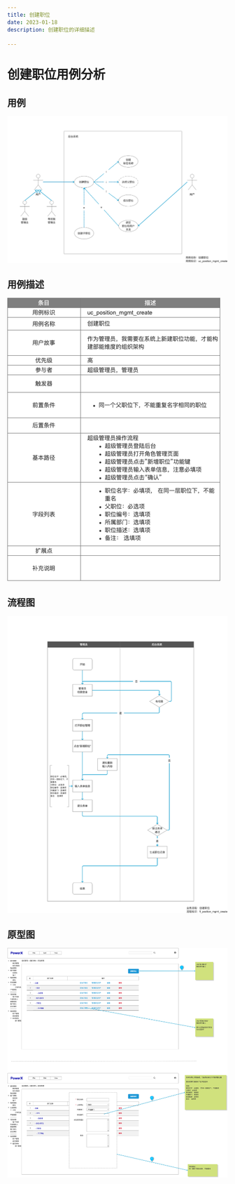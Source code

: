 ```yaml
---
title: 创建职位
date: 2023-01-18
description: 创建职位的详细描述

---
```


# 创建职位用例分析


## 用例

![](../../../../images/uc_position_mgmt_create.png)

## 用例描述

![](../../../../images/uc_desc_position_mgmt_create.png)

## 流程图

![](../../../../images/fl_position_mgmt_create.png)

## 原型图

![](../../../../images/pt_position_mgmt_create.png)
